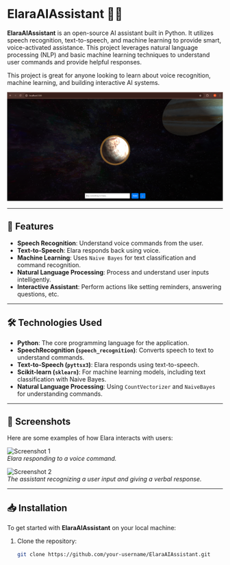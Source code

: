 # ElaraAIAssistant 🤖✨

**ElaraAIAssistant** is an open-source AI assistant built in Python. It utilizes speech recognition, text-to-speech, and machine learning to provide smart, voice-activated assistance. This project leverages natural language processing (NLP) and basic machine learning techniques to understand user commands and provide helpful responses.

This project is great for anyone looking to learn about voice recognition, machine learning, and building interactive AI systems.

![ElaraAIAssistant](https://github.com/kartikeykushwaha14/ElaraAIAssistant/blob/master/assets/textures/Screenshot%202025-01-08%20160034.png) <!-- Replace with actual image URL -->

---

## 🚀 Features

- **Speech Recognition**: Understand voice commands from the user.
- **Text-to-Speech**: Elara responds back using voice.
- **Machine Learning**: Uses `Naive Bayes` for text classification and command recognition.
- **Natural Language Processing**: Process and understand user inputs intelligently.
- **Interactive Assistant**: Perform actions like setting reminders, answering questions, etc.

---

## 🛠 Technologies Used

- **Python**: The core programming language for the application.
- **SpeechRecognition (`speech_recognition`)**: Converts speech to text to understand commands.
- **Text-to-Speech (`pyttsx3`)**: Elara responds using text-to-speech.
- **Scikit-learn (`sklearn`)**: For machine learning models, including text classification with Naive Bayes.
- **Natural Language Processing**: Using `CountVectorizer` and `NaiveBayes` for understanding commands.

---

## 📸 Screenshots

Here are some examples of how Elara interacts with users:

![Screenshot 1](https://link-to-your-image.com/screenshot1.jpg)  
*Elara responding to a voice command.*

![Screenshot 2](https://link-to-your-image.com/screenshot2.jpg)  
*The assistant recognizing a user input and giving a verbal response.*

---

## 📥 Installation

To get started with **ElaraAIAssistant** on your local machine:

1. Clone the repository:

   ```bash
   git clone https://github.com/your-username/ElaraAIAssistant.git
